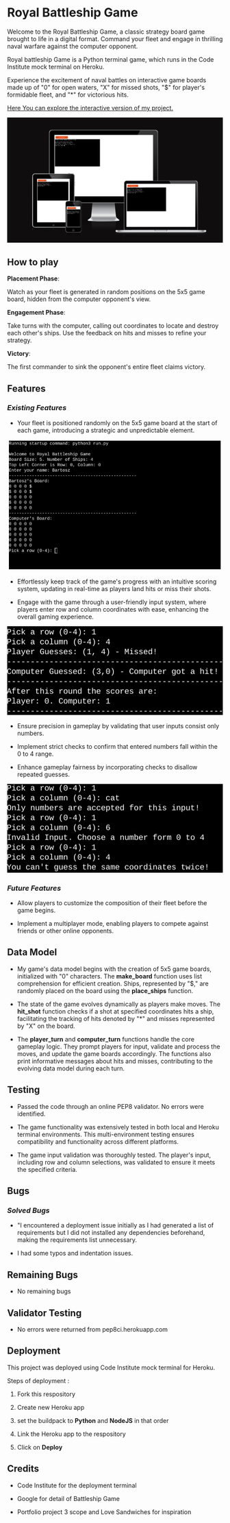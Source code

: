 # Royal Battleship Game

Welcome to the Royal Battleship Game, a classic strategy board game brought to life in a digital format. Command your fleet and engage in thrilling naval warfare against the computer opponent.

Royal battleship Game is a Python terminal game, which runs in the Code Institute mock terminal on Heroku.

Experience the excitement of naval battles on interactive game boards made up of "0" for open waters, "X" for missed shots, "$" for player's formidable fleet, and "*" for victorious hits.


[Here You can explore the interactive version of my project.](https://battleship-game-royal-c7a32859a6d0.herokuapp.com/)

![Royal Battleship Game shown on common screen sizes](readme_doc/responsivness.png)

## How to play

**Placement Phase**:

Watch as your fleet is generated in random positions on the 5x5 game board, hidden from the computer opponent's view.

**Engagement Phase**:

Take turns with the computer, calling out coordinates to locate and destroy each other's ships. Use the feedback on hits and misses to refine your strategy.

**Victory**:

The first commander to sink the opponent's entire fleet claims victory. 

## Features

### _Existing Features_

* Your fleet is positioned randomly on the 5x5 game board at the start of each game, introducing a strategic and unpredictable element.

![Random Board Generation](readme_doc/board_generation.png)

* Effortlessly keep track of the game's progress with an intuitive scoring system, updating in real-time as players land hits or miss their shots.

* Engage with the game through a user-friendly input system, where players enter row and column coordinates with ease, enhancing the overall gaming experience.

![Maintain Scores](readme_doc/maintain_scores.png)

* Ensure precision in gameplay by validating that user inputs consist only numbers.

* Implement strict checks to confirm that entered numbers fall within the 0 to 4 range.

* Enhance gameplay fairness by incorporating checks to disallow repeated guesses. 

![Input validation & Error Checks](readme_doc/errors.png)

### _Future Features_

* Allow players to customize the composition of their fleet before the game begins.

* Implement a multiplayer mode, enabling players to compete against friends or other online opponents.

## Data Model

* My game's data model begins with the creation of 5x5 game boards, initialized with "0" characters. The **make_board** function uses list comprehension for efficient creation. Ships, represented by "$," are randomly placed on the board using the **place_ships** function.

* The state of the game evolves dynamically as players make moves. The **hit_shot** function checks if a shot at specified coordinates hits a ship, facilitating the tracking of hits denoted by "*" and misses represented by "X" on the board.

* The **player_turn** and **computer_turn** functions handle the core gameplay logic. They prompt players for input, validate and process the moves, and update the game boards accordingly. The functions also print informative messages about hits and misses, contributing to the evolving data model during each turn.

## Testing

* Passed the code through an online PEP8 validator. No errors were identified.

* The game functionality was extensively tested in both local and Heroku terminal environments. This multi-environment testing ensures compatibility and functionality across different platforms.

*  The game input validation was thoroughly tested. The player's input, including row and column selections, was validated to ensure it meets the specified criteria.

## Bugs

### _Solved Bugs_

* "I encountered a deployment issue initially as I had generated a list of requirements but I did not installed any dependencies beforehand, making the requirements list unnecessary. 

* I had some typos and indentation issues.

## Remaining Bugs

* No remaining bugs

## Validator Testing

* No errors were returned from pep8ci.herokuapp.com

## Deployment

This project was deployed using Code Institute mock terminal for Heroku.

Steps of deployment :


1. Fork this respository

2. Create new Heroku app

3. set the buildpack to **Python** and **NodeJS** in that order

4. Link the Heroku app to the respository

5. Click on **Deploy**

## Credits

* Code Institute for the deployment terminal

* Google for detail of Battleship Game

* Portfolio project 3 scope and Love Sandwiches for inspiration


















































































































